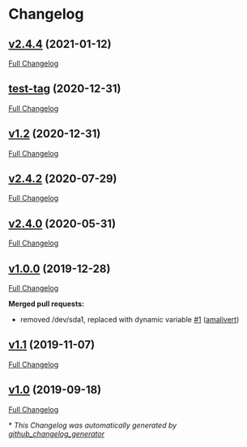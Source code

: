 # Changelog

## [v2.4.4](https://github.com/Qubinode/deploy-kvm-vm/tree/v2.4.4) (2021-01-12)

[Full Changelog](https://github.com/Qubinode/deploy-kvm-vm/compare/test-tag...v2.4.4)

## [test-tag](https://github.com/Qubinode/deploy-kvm-vm/tree/test-tag) (2020-12-31)

[Full Changelog](https://github.com/Qubinode/deploy-kvm-vm/compare/v1.2...test-tag)

## [v1.2](https://github.com/Qubinode/deploy-kvm-vm/tree/v1.2) (2020-12-31)

[Full Changelog](https://github.com/Qubinode/deploy-kvm-vm/compare/v2.4.2...v1.2)

## [v2.4.2](https://github.com/Qubinode/deploy-kvm-vm/tree/v2.4.2) (2020-07-29)

[Full Changelog](https://github.com/Qubinode/deploy-kvm-vm/compare/v2.4.0...v2.4.2)

## [v2.4.0](https://github.com/Qubinode/deploy-kvm-vm/tree/v2.4.0) (2020-05-31)

[Full Changelog](https://github.com/Qubinode/deploy-kvm-vm/compare/v1.0.0...v2.4.0)

## [v1.0.0](https://github.com/Qubinode/deploy-kvm-vm/tree/v1.0.0) (2019-12-28)

[Full Changelog](https://github.com/Qubinode/deploy-kvm-vm/compare/v1.1...v1.0.0)

**Merged pull requests:**

- removed /dev/sda1, replaced with dynamic variable [\#1](https://github.com/Qubinode/deploy-kvm-vm/pull/1) ([amalivert](https://github.com/amalivert))

## [v1.1](https://github.com/Qubinode/deploy-kvm-vm/tree/v1.1) (2019-11-07)

[Full Changelog](https://github.com/Qubinode/deploy-kvm-vm/compare/v1.0...v1.1)

## [v1.0](https://github.com/Qubinode/deploy-kvm-vm/tree/v1.0) (2019-09-18)

[Full Changelog](https://github.com/Qubinode/deploy-kvm-vm/compare/df0ed43fe4f709a56e2a7500235b43cea121cdde...v1.0)



\* *This Changelog was automatically generated by [github_changelog_generator](https://github.com/github-changelog-generator/github-changelog-generator)*
